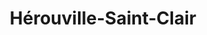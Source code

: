 ---
title: Hérouville-Saint-Clair
url: /herouville-saint-clair/
latitude: 49.195
longitude: -0.326
---